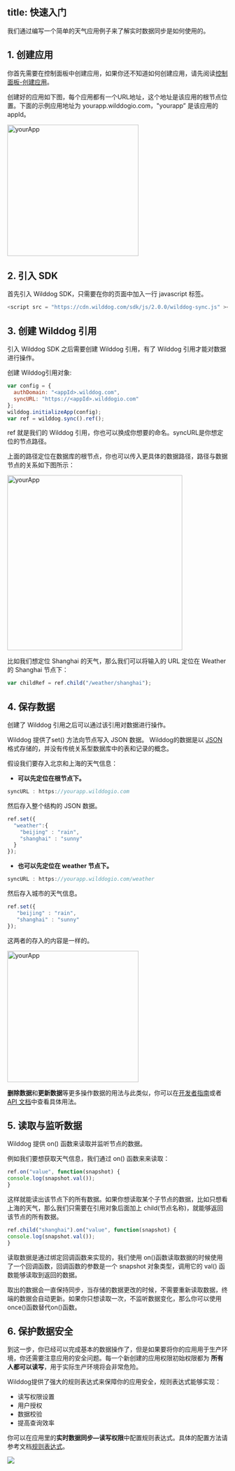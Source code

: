 
title: 快速入门
---

我们通过编写一个简单的天气应用例子来了解实时数据同步是如何使用的。

## 1. 创建应用

你首先需要在控制面板中创建应用，如果你还不知道如何创建应用，请先阅读[控制面板-创建应用](/console/creat.html)。

创建好的应用如下图，每个应用都有一个URL地址，这个地址是该应用的根节点位置。下面的示例应用地址为 yourapp.wilddogio.com，"yourapp” 是该应用的 appId。

<img src="/images/demoapp.png" alt="yourApp" width="300">

## 2. 引入 SDK
首先引入 Wilddog SDK，只需要在你的页面中加入一行 javascript 标签。

```javascript
<script src = "https://cdn.wilddog.com/sdk/js/2.0.0/wilddog-sync.js" ></script>
```

## 3. 创建 Wilddog 引用

引入 Wilddog SDK 之后需要创建 Wilddog 引用，有了 Wilddog 引用才能对数据进行操作。

创建 Wilddog引用对象:

```javascript
var config = {
  authDomain: "<appId>.wilddog.com",
  syncURL: "https://<appId>.wilddogio.com"
};
wilddog.initializeApp(config);
var ref = wilddog.sync().ref();
```

ref 就是我们的 Wilddog 引用，你也可以换成你想要的命名。syncURL是你想定位的节点路径。

上面的路径定位在数据库的根节点，你也可以传入更具体的数据路径，路径与数据节点的关系如下图所示：

<img src="/images/routeapp.png" alt="yourApp" width="400">

比如我们想定位 Shanghai 的天气，那么我们可以将输入的 URL 定位在 Weather 的 Shanghai 节点下：

```javascript
var childRef = ref.child("/weather/shanghai");
```



## 4. 保存数据

创建了 Wilddog 引用之后可以通过该引用对数据进行操作。

 Wilddog 提供了set() 方法向节点写入 JSON 数据。 Wilddog的数据是以 [JSON](http://json.org) 格式存储的，并没有传统关系型数据库中的表和记录的概念。 

假设我们要存入北京和上海的天气信息：

- **可以先定位在根节点下。**

``` javascript
syncURL : https://yourapp.wilddogio.com
```

然后存入整个结构的 JSON 数据。

```javascript
ref.set({
  "weather":{
    "beijing" : "rain",
    "shanghai" : "sunny"    
  }
});
```

- **也可以先定位在 weather 节点下。**

```javascript
syncURL : https://yourapp.wilddogio.com/weather
```

然后存入城市的天气信息。

```javascript
ref.set({
   "beijing" : "rain",
   "shanghai" : "sunny"    
});
```

 这两者的存入的内容是一样的。

 <img src="/images/saveapp.png" alt="yourApp" width="300">

**删除数据**和**更新数据**等更多操作数据的用法与此类似，你可以在[开发者指南](/guide/sync/web/retrieve-data.html)或者 [API 文档](/api/sync/web.html)中查看具体用法。

## 5. 读取与监听数据
Wilddog 提供 on() 函数来读取并监听节点的数据。

例如我们要想获取天气信息，我们通过 on() 函数来来读取：

```javascript
ref.on("value", function(snapshot) {
console.log(snapshot.val());
}
```


这样就能读出该节点下的所有数据。如果你想读取某个子节点的数据，比如只想看上海的天气，那么我们只需要在引用对象后面加上 child(节点名称)，就能够返回该节点的所有数据。

```javascript
ref.child("shanghai").on("value", function(snapshot) {
console.log(snapshot.val());
}
```

读取数据是通过绑定回调函数来实现的，我们使用 on()函数读取数据的时候使用了一个回调函数，回调函数的参数是一个 snapshot 对象类型，调用它的 val() 函数能够读取到返回的数据。

取出的数据会一直保持同步，当存储的数据更改的时候，不需要重新读取数据，终端的数据会自动更新。如果你只想读取一次，不监听数据变化，那么你可以使用once()函数替代on()函数。

## 6. 保护数据安全

到这一步，你已经可以完成基本的数据操作了，但是如果要将你的应用用于生产环境，你还需要注意应用的安全问题。每一个新创建的应用权限初始权限都为 **所有人都可以读写**，用于实际生产环境将会非常危险。

Wilddog提供了强大的规则表达式来保障你的应用安全，规则表达式能够实现：

- 读写权限设置
- 用户授权
- 数据校验
- 提高查询效率

你可以在应用里的**实时数据同步—读写权限**中配置规则表达式。具体的配置方法请参考文档[规则表达式](/guide/sync/rules/introduce.html)。

![](http://ocpo37x5v.bkt.clouddn.com/2016-09-01-%E8%A7%84%E5%88%99%E8%A1%A8%E8%BE%BE%E5%BC%8F.png)











